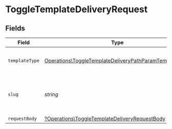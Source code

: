 # ToggleTemplateDeliveryRequest


## Fields

| Field                                                                                                                            | Type                                                                                                                             | Required                                                                                                                         | Description                                                                                                                      |
| -------------------------------------------------------------------------------------------------------------------------------- | -------------------------------------------------------------------------------------------------------------------------------- | -------------------------------------------------------------------------------------------------------------------------------- | -------------------------------------------------------------------------------------------------------------------------------- |
| `templateType`                                                                                                                   | [Operations\ToggleTemplateDeliveryPathParamTemplateType](../../Models/Operations/ToggleTemplateDeliveryPathParamTemplateType.md) | :heavy_check_mark:                                                                                                               | The type of template to toggle delivery for                                                                                      |
| `slug`                                                                                                                           | *string*                                                                                                                         | :heavy_check_mark:                                                                                                               | The slug of the template for which to toggle delivery                                                                            |
| `requestBody`                                                                                                                    | [?Operations\ToggleTemplateDeliveryRequestBody](../../Models/Operations/ToggleTemplateDeliveryRequestBody.md)                    | :heavy_minus_sign:                                                                                                               | N/A                                                                                                                              |